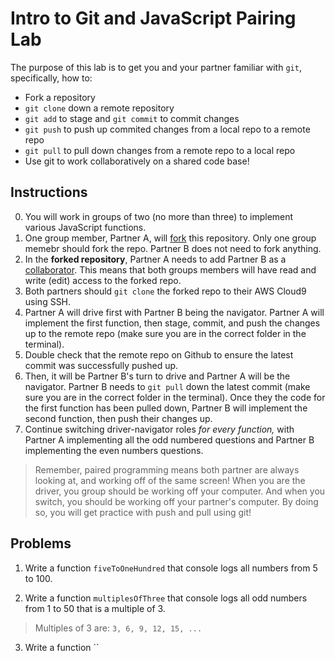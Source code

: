 # Intro to Git and JavaScript Pairing Lab

The purpose of this lab is to get you and your partner familiar with `git`, specifically, how to:
* Fork a repository
* `git clone` down a remote repository
* `git add` to stage and `git commit` to commit changes
* `git push` to push up commited changes from a local repo to a remote repo
* `git pull` to pull down changes from a remote repo to a local repo
* Use git to work collaboratively on a shared code base!

## Instructions

0. You will work in groups of two (no more than three) to implement various JavaScript functions.  
1. One group member, Partner A, will [fork](https://guides.github.com/activities/forking/) this repository. Only one group memebr should fork the repo. Partner B does not need to fork anything.
2. In the **forked repository**, Partner A needs to add Partner B as a [collaborator](https://docs.github.com/en/account-and-profile/setting-up-and-managing-your-github-user-account/managing-access-to-your-personal-repositories/inviting-collaborators-to-a-personal-repository). This means that both groups members will have read and write (edit) access to the forked repo. 
3. Both partners should `git clone` the forked repo to their AWS Cloud9 using SSH. 
4. Partner A will drive first with Partner B being the navigator. Partner A will implement the first function, then stage, commit, and push the changes up to the remote repo (make sure you are in the correct folder in the terminal). 
5. Double check that the remote repo on Github to ensure the latest commit was successfully pushed up. 
6. Then, it will be Partner B's turn to drive and Partner A will be the navigator. Partner B needs to `git pull` down the latest commit (make sure you are in the correct folder in the terminal). Once they the code for the first function has been pulled down, Partner B will implement the second function, then push their changes up.
7. Continue switching driver-navigator roles *for every function,* with Partner A implementing all the odd numbered questions and Partner B implementing the even numbers questions.

> Remember, paired programming means both partner are always looking at, and working off of the same screen! When you are the driver, you group should be working off your computer. And when you switch, you should be working off your partner's computer. By doing so, you will get practice with push and pull using git!

## Problems

1. Write a function `fiveToOneHundred` that console logs all numbers from 5 to 100.

2. Write a function `multiplesOfThree` that console logs all odd numbers from 1 to 50 that is a multiple of 3.
> Multiples of 3 are: `3, 6, 9, 12, 15, ...`

3. Write a function ``
